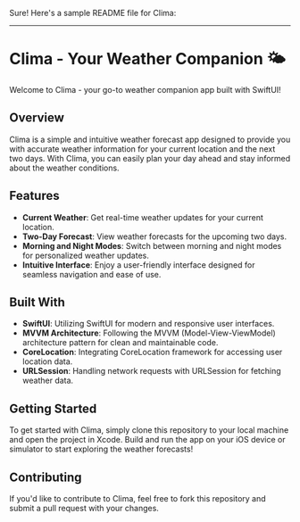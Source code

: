 Sure! Here's a sample README file for Clima:

---

# Clima - Your Weather Companion 🌤️

Welcome to Clima - your go-to weather companion app built with SwiftUI!

## Overview

Clima is a simple and intuitive weather forecast app designed to provide you with accurate weather information for your current location and the next two days. With Clima, you can easily plan your day ahead and stay informed about the weather conditions.

## Features

- **Current Weather**: Get real-time weather updates for your current location.
- **Two-Day Forecast**: View weather forecasts for the upcoming two days.
- **Morning and Night Modes**: Switch between morning and night modes for personalized weather updates.
- **Intuitive Interface**: Enjoy a user-friendly interface designed for seamless navigation and ease of use.

## Built With

- **SwiftUI**: Utilizing SwiftUI for modern and responsive user interfaces.
- **MVVM Architecture**: Following the MVVM (Model-View-ViewModel) architecture pattern for clean and maintainable code.
- **CoreLocation**: Integrating CoreLocation framework for accessing user location data.
- **URLSession**: Handling network requests with URLSession for fetching weather data.

## Getting Started

To get started with Clima, simply clone this repository to your local machine and open the project in Xcode. Build and run the app on your iOS device or simulator to start exploring the weather forecasts!


## Contributing

If you'd like to contribute to Clima, feel free to fork this repository and submit a pull request with your changes. 

